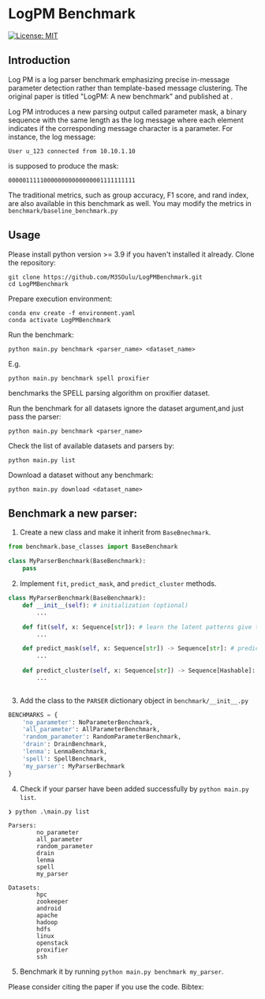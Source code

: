 # LogPM Benchmark

[![License: MIT](https://img.shields.io/badge/License-MIT-yellow.svg)](https://opensource.org/licenses/MIT)


## Introduction

Log PM is a log parser benchmark emphasizing precise in-message parameter detection rather than template-based message clustering. The original paper is titled "LogPM: A new benchmark" and published at <Conference>.

Log PM introduces a new parsing output called parameter mask, a binary sequence with the same length as the log message where each element indicates if the corresponding message character is a parameter.
For instance, the log message:
``` log
User u_123 connected from 10.10.1.10
```
is supposed to produce the mask:
```log
000001111100000000000000001111111111
```

The traditional metrics, such as group accuracy, F1 score, and rand index, are also available in this benchmark as well. You may modify the metrics in `benchmark/baseline_benchmark.py`


## Usage

Please install python version >= 3.9 if you haven't installed it already.
Clone the repository:
```commandline
git clone https://github.com/M3SOulu/LogPMBenchmark.git
cd LogPMBenchmark
```

Prepare execution environment:
```commandline
conda env create -f environment.yaml
conda activate LogPMBenchmark
```

Run the benchmark:
```commandline
python main.py benchmark <parser_name> <dataset_name>
```
E.g.
```commandline
python main.py benchmark spell proxifier
```
benchmarks the SPELL parsing algorithm on proxifier dataset.

Run the benchmark for all datasets ignore the dataset argument,and just pass the parser:
```commandline
python main.py benchmark <parser_name>
```

Check the list of available datasets and parsers by:
```commandline
python main.py list
```

Download a dataset without any benchmark:
```commandline
python main.py download <dataset_name>
```

## Benchmark a new parser:
1. Create a new class and make it inherit from `BaseBnechmark`.
```python
from benchmark.base_classes import BaseBenchmark

class MyParserBenchmark(BaseBenchmark):
    pass
```
2. Implement `fit`, `predict_mask`, and `predict_cluster` methods.
```python
class MyParserBenchmark(BaseBenchmark):
    def __init__(self): # initialization (optional)
        ...

    def fit(self, x: Sequence[str]): # learn the latent patterns give the messages
        ...

    def predict_mask(self, x: Sequence[str]) -> Sequence[str]: # predict the parameter masks given the messages
        ...
        
    def predict_cluster(self, x: Sequence[str]) -> Sequence[Hashable]: # predict the cluster IDs given the message
        ...
        
```
3. Add the class to the `PARSER` dictionary object in `benchmark/__init__.py`
```python
BENCHMARKS = {
    'no_parameter': NoParameterBenchmark,
    'all_parameter': AllParameterBenchmark,
    'random_parameter': RandomParameterBenchmark,
    'drain': DrainBenchmark,
    'lenma': LenmaBenchmark,
    'spell': SpellBenchmark,
    'my_parser': MyParserBechmark
}
```
4. Check if your parser have been added successfully by `python main.py list`.
```commandline
❯ python .\main.py list

Parsers:
        no_parameter
        all_parameter
        random_parameter
        drain
        lenma
        spell
        my_parser

Datasets:
        hpc
        zookeeper
        android
        apache
        hadoop
        hdfs
        linux
        openstack
        proxifier
        ssh
```
5. Benchmark it by running `python main.py benchmark my_parser`.


Please consider citing the paper if you use the code. Bibtex:
```

```
